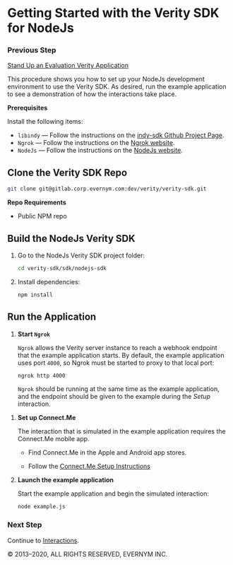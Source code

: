 # Getting Started with the Verity SDK for NodeJs

### Previous Step

[Stand Up an Evaluation Verity Application](../../../README.md#cloud)

This procedure shows you how to set up your NodeJs development environment to use the Verity SDK. As desired, run the example application to see a demonstration of how the interactions take place. 

**Prerequisites**

Install the following items:
* `libindy` &#8212; Follow the instructions on the [indy-sdk Github Project Page](https://github.com/hyperledger/indy-sdk#installing-the-sdk).
* `Ngrok` &#8212; Follow the instructions on the [Ngrok website](https://ngrok.com/download).
* `NodeJs` &#8212; Follow the instructions on the [NodeJs website](https://nodejs.org/en/).

## Clone the Verity SDK Repo
<!--This step is contingent on how the repo is delivered-->

```sh
git clone git@gitlab.corp.evernym.com:dev/verity/verity-sdk.git
```

**Repo Requirements**

* Public NPM repo


## Build the NodeJs Verity SDK

1. Go to the NodeJs Verity SDK project folder:
  
   ```sh
   cd verity-sdk/sdk/nodejs-sdk
   ```

2. Install dependencies:

   ```sh
   npm install
   ```
   
## Run the Application

1. **Start `Ngrok`**

   `Ngrok` allows the Verity server instance to reach a webhook endpoint that the example application starts. By default, the example application uses port `4000`, so Ngrok must be started to proxy to that local port:
   
   ```sh
   ngrok http 4000
   ```
   
   `Ngrok` should be running at the same time as the example application, and the endpoint should be given to the example during the *Setup* interaction.

<a id="connectme"></a>

1. **Set up Connect.Me**

   The interaction that is simulated in the example application requires the Connect.Me mobile app. 

   * Find Connect.Me in the Apple and Android app stores. 

   * Follow the [Connect.Me Setup Instructions](../ConnectMe.md)
   
1. **Launch the example application**
   
   Start the example application and begin the simulated interaction:
   
   ```sh
   node example.js
   ``` 
   
### Next Step

Continue to [Interactions](../Interactions.md).

 
© 2013&#8211;2020, ALL RIGHTS RESERVED, EVERNYM INC.